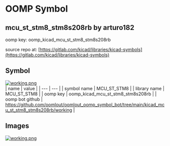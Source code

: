 # OOMP Symbol  
## mcu_st_stm8_stm8s208rb  by arturo182  
  
oomp key: oomp_kicad_mcu_st_stm8_stm8s208rb  
  
source repo at: [https://gitlab.com/kicad/libraries/kicad-symbols](https://gitlab.com/kicad/libraries/kicad-symbols)  
## Symbol  
  
[![working.png](working_600.png)](working.png)  
| name | value | 
| --- | --- | 
| symbol name | MCU_ST_STM8 | 
| library name | MCU_ST_STM8 | 
| oomp key | oomp_kicad_mcu_st_stm8_stm8s208rb | 
| oomp bot github | https://github.com/oomlout/oomlout_oomp_symbol_bot/tree/main/kicad_mcu_st_stm8_stm8s208rb/working | 
## Images  
  
[![working.png](working_140.png)](working.png)  
